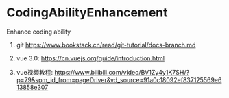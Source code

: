 # CodingAbilityEnhancement
Enhance coding ability

1. git https://www.bookstack.cn/read/git-tutorial/docs-branch.md

2. vue 3.0: https://cn.vuejs.org/guide/introduction.html

3. vue视频教程: https://www.bilibili.com/video/BV1Zy4y1K7SH/?p=79&spm_id_from=pageDriver&vd_source=91a0c18092ef837125569e613858e307
